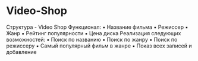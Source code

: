 # Video-Shop
Структура - Video Shop
Функционал:
▪ Название фильма
▪ Режиссер
▪ Жанр
▪ Рейтинг популярности
▪ Цена диска
Реализация следующих возможностей:
▪ Поиск по названию
▪ Поиск по жанру
▪ Поиск по режиссеру
▪ Самый популярный фильм в жанре
▪ Показ всех записей и добавление 
